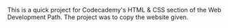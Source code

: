 This is a quick project for Codecademy's HTML & CSS section of the Web Development Path. The project was to copy the website given.
